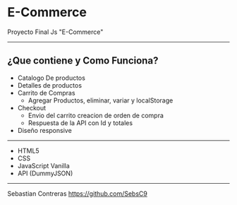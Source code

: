 # E-Commerce

Proyecto Final Js "E-Commerce"

---

## ¿Que contiene y Como Funciona?

- Catalogo De productos
- Detalles de productos
- Carrito de Compras
    - Agregar Productos, eliminar, variar y localStorage
- Checkout
    - Envio del carrito creacion de orden de compra
    - Respuesta de la API con Id y totales
- Diseño responsive

---

- HTML5
- CSS
- JavaScript Vanilla
- API (DummyJSON)

---

Sebastian Contreras
https://github.com/SebsC9
